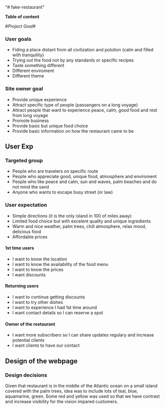 "# fake-restaurant" 

**Table of content**


#*Project Goal#*

### User goals ###

- Fiding a place distant from all civilization and polution (calm and filled with tranquility)
- Trying out the food not by any standards or specific recipes
- Taste something different 
- Different enviroment
- Different theme  

### Site owner goal ###

- Provide unique experience
- Attract specific type of people (passangers on a long voyage)
- Attract people that want to experience peace, calm, good food and rest from long voyage
- Promote business
- Provide basic but unique food choice
- Provide basic information on how the restaurant came to be


## User Exp ##
### Targeted group ###
- People who are travelers on specific route
- People who appreciate good, unique food, atmosphere and enviroment
- People who like peace and calm, sun and waves, palm beaches and do not mind the sand
- Anyone who wants to escape busy street (or law)

### User expectation ###
- Simple directions (it is the only island in 100 of miles away)
- Limited food choice but with excelent quality and unique ingredients
- Warm and nice weather, palm trees, chill atmosphere, relax mood, delicious food
- Affordable prices 

#### 1st time users ####
- I want to know the location
- I want to know the availability of the food menu
- I want to know the prices
- I want discounts 

#### Returning users ####
- I want to continue getting discounts
- I want to try other dishes
- I want to experience I had 1st time around
- I want contact details so I can reserve a spot

#### Owner of the restaurant ####
- I want more subscribers so I can share updates regulary and increase potential clients
- I want clients to have our contact

## Design of the webpage ##
### Design decisions ###

Given that restaurant is in the middle of the Atlantic ocean on a small island covered with the palm trees, idea was to include lots of teal, blue, aquamarine, green. Some red and yellow was used so that we have contrast and increase visibility for the vision impared customers.

 